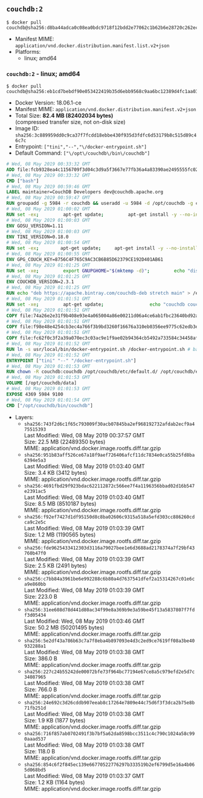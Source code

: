 ## `couchdb:2`

```console
$ docker pull couchdb@sha256:d8ba44adca0c08ea0bdc9718f12bdd2e77062c1b62b6e28720c262ec43465e50
```

-	Manifest MIME: `application/vnd.docker.distribution.manifest.list.v2+json`
-	Platforms:
	-	linux; amd64

### `couchdb:2` - linux; amd64

```console
$ docker pull couchdb@sha256:eb1cd7bebdf90e053422419b35d6ebb9568c9aa6bc12389d4fc1aa037beed480
```

-	Docker Version: 18.06.1-ce
-	Manifest MIME: `application/vnd.docker.distribution.manifest.v2+json`
-	Total Size: **82.4 MB (82402034 bytes)**  
	(compressed transfer size, not on-disk size)
-	Image ID: `sha256:3c889959dd0c9ca37f7fcdd18ebbe430f935d3fdfc6d53179b8c515d89c46c7c`
-	Entrypoint: `["tini","--","\/docker-entrypoint.sh"]`
-	Default Command: `["\/opt\/couchdb\/bin\/couchdb"]`

```dockerfile
# Wed, 08 May 2019 00:33:32 GMT
ADD file:fcb9328ea4c1156709f3d04c3d9a5f3667e77fb36a4a83390ae2495555fc0238 in / 
# Wed, 08 May 2019 00:33:32 GMT
CMD ["bash"]
# Wed, 08 May 2019 00:59:46 GMT
LABEL maintainer=CouchDB Developers dev@couchdb.apache.org
# Wed, 08 May 2019 00:59:47 GMT
RUN groupadd -g 5984 -r couchdb && useradd -u 5984 -d /opt/couchdb -g couchdb couchdb
# Wed, 08 May 2019 01:00:02 GMT
RUN set -ex;         apt-get update;         apt-get install -y --no-install-recommends                 apt-transport-https                 ca-certificates                 dirmngr                 gnupg         ;         rm -rf /var/lib/apt/lists/*
# Wed, 08 May 2019 01:00:03 GMT
ENV GOSU_VERSION=1.11
# Wed, 08 May 2019 01:00:03 GMT
ENV TINI_VERSION=0.18.0
# Wed, 08 May 2019 01:00:54 GMT
RUN set -ex; 		apt-get update; 	apt-get install -y --no-install-recommends wget; 	rm -rf /var/lib/apt/lists/*; 		dpkgArch="$(dpkg --print-architecture | awk -F- '{ print $NF }')"; 		wget -O /usr/local/bin/gosu "https://github.com/tianon/gosu/releases/download/${GOSU_VERSION}/gosu-$dpkgArch"; 	wget -O /usr/local/bin/gosu.asc "https://github.com/tianon/gosu/releases/download/$GOSU_VERSION/gosu-$dpkgArch.asc"; 	export GNUPGHOME="$(mktemp -d)";         echo "disable-ipv6" >> ${GNUPGHOME}/dirmngr.conf;         for server in $(shuf -e pgpkeys.mit.edu             ha.pool.sks-keyservers.net             hkp://p80.pool.sks-keyservers.net:80             pgp.mit.edu) ; do         gpg --batch --keyserver $server --recv-keys B42F6819007F00F88E364FD4036A9C25BF357DD4 && break || : ;         done; 	gpg --batch --verify /usr/local/bin/gosu.asc /usr/local/bin/gosu; 	rm -rf "$GNUPGHOME" /usr/local/bin/gosu.asc; 	chmod +x /usr/local/bin/gosu; 	gosu nobody true;     	wget -O /usr/local/bin/tini "https://github.com/krallin/tini/releases/download/v${TINI_VERSION}/tini-$dpkgArch"; 	wget -O /usr/local/bin/tini.asc "https://github.com/krallin/tini/releases/download/v${TINI_VERSION}/tini-$dpkgArch.asc"; 	export GNUPGHOME="$(mktemp -d)";         echo "disable-ipv6" >> ${GNUPGHOME}/dirmngr.conf;         for server in $(shuf -e pgpkeys.mit.edu             ha.pool.sks-keyservers.net             hkp://p80.pool.sks-keyservers.net:80             pgp.mit.edu) ; do         gpg --batch --keyserver $server --recv-keys 595E85A6B1B4779EA4DAAEC70B588DFF0527A9B7 && break || : ;         done; 	gpg --batch --verify /usr/local/bin/tini.asc /usr/local/bin/tini; 	rm -rf "$GNUPGHOME" /usr/local/bin/tini.asc; 	chmod +x /usr/local/bin/tini;         apt-get purge -y --auto-remove wget; 	tini --version
# Wed, 08 May 2019 01:00:55 GMT
ENV GPG_COUCH_KEY=8756C4F765C9AC3CB6B85D62379CE192D401AB61
# Wed, 08 May 2019 01:01:25 GMT
RUN set -xe;         export GNUPGHOME="$(mktemp -d)";         echo "disable-ipv6" >> ${GNUPGHOME}/dirmngr.conf;         for server in $(shuf -e pgpkeys.mit.edu             ha.pool.sks-keyservers.net             hkp://p80.pool.sks-keyservers.net:80             pgp.mit.edu) ; do                 gpg --batch --keyserver $server --recv-keys $GPG_COUCH_KEY && break || : ;         done;         gpg --batch --export $GPG_COUCH_KEY > /etc/apt/trusted.gpg.d/couchdb.gpg;         command -v gpgconf && gpgconf --kill all || :;         rm -rf "$GNUPGHOME";         apt-key list
# Wed, 08 May 2019 01:01:25 GMT
ENV COUCHDB_VERSION=2.3.1
# Wed, 08 May 2019 01:01:25 GMT
RUN echo "deb https://apache.bintray.com/couchdb-deb stretch main" > /etc/apt/sources.list.d/couchdb.list
# Wed, 08 May 2019 01:01:51 GMT
RUN set -xe;         apt-get update;                 echo "couchdb couchdb/mode select none" | debconf-set-selections;         DEBIAN_FRONTEND=noninteractive apt-get install -y --allow-downgrades --allow-remove-essential --allow-change-held-packages                 couchdb="$COUCHDB_VERSION"~stretch         ;         rmdir /var/lib/couchdb /var/log/couchdb;         rm /opt/couchdb/data /opt/couchdb/var/log;         mkdir -p /opt/couchdb/data /opt/couchdb/var/log;         chown couchdb:couchdb /opt/couchdb/data /opt/couchdb/var/log;         chmod 777 /opt/couchdb/data /opt/couchdb/var/log;         rm /opt/couchdb/etc/default.d/10-filelog.ini;         rm -rf /var/lib/apt/lists/*
# Wed, 08 May 2019 01:01:51 GMT
COPY file:74a26e2e31f9b408e93e4a065004a86e00211d06a4ce6ab1fbc23640bd92a929 in /opt/couchdb/etc/default.d/ 
# Wed, 08 May 2019 01:01:51 GMT
COPY file:f98e48e4254cb3ec4a766f3b9bd3260f16676a310eb0356ee9775c62edb3e8f3 in /opt/couchdb/etc/ 
# Wed, 08 May 2019 01:01:51 GMT
COPY file:fc62f0c3f2a39a070ec3c03ac9e1f9ae02b94364cb5492a733584c34458af969 in /usr/local/bin 
# Wed, 08 May 2019 01:01:52 GMT
RUN ln -s usr/local/bin/docker-entrypoint.sh /docker-entrypoint.sh # backwards compat
# Wed, 08 May 2019 01:01:52 GMT
ENTRYPOINT ["tini" "--" "/docker-entrypoint.sh"]
# Wed, 08 May 2019 01:01:53 GMT
RUN chown -R couchdb:couchdb /opt/couchdb/etc/default.d/ /opt/couchdb/etc/vm.args
# Wed, 08 May 2019 01:01:53 GMT
VOLUME [/opt/couchdb/data]
# Wed, 08 May 2019 01:01:53 GMT
EXPOSE 4369 5984 9100
# Wed, 08 May 2019 01:01:54 GMT
CMD ["/opt/couchdb/bin/couchdb"]
```

-	Layers:
	-	`sha256:743f2d6c1f65c793009f30acb07845ba2ef968192732afdab2ecf9a475515393`  
		Last Modified: Wed, 08 May 2019 00:37:57 GMT  
		Size: 22.5 MB (22489350 bytes)  
		MIME: application/vnd.docker.image.rootfs.diff.tar.gzip
	-	`sha256:951b83aff526ce67a18f9aef726406afcf11dc7834e0ca55b25fd8ba6394e5a3`  
		Last Modified: Wed, 08 May 2019 01:03:40 GMT  
		Size: 3.4 KB (3412 bytes)  
		MIME: application/vnd.docker.image.rootfs.diff.tar.gzip
	-	`sha256:4691fbd29f923bdac622112872c566ee7f4a1196356bbad02d16b547e2391ac5`  
		Last Modified: Wed, 08 May 2019 01:03:40 GMT  
		Size: 8.5 MB (8510187 bytes)  
		MIME: application/vnd.docker.image.rootfs.diff.tar.gzip
	-	`sha256:f92ef7427d1df95150d8c8ba02606c9315a518a5efd303cc886260cdca9c2e5c`  
		Last Modified: Wed, 08 May 2019 01:03:39 GMT  
		Size: 1.2 MB (1190565 bytes)  
		MIME: application/vnd.docker.image.rootfs.diff.tar.gzip
	-	`sha256:fde9625433412303d3116a79027bee1e6d3688ad2178374a7f29bf43760b47f0`  
		Last Modified: Wed, 08 May 2019 01:03:39 GMT  
		Size: 2.5 KB (2491 bytes)  
		MIME: application/vnd.docker.image.rootfs.diff.tar.gzip
	-	`sha256:c7bb84a3961be6e992288c6b80a4d7637541dfef2a15314267c01e6ca9e860bb`  
		Last Modified: Wed, 08 May 2019 01:03:39 GMT  
		Size: 223.0 B  
		MIME: application/vnd.docker.image.rootfs.diff.tar.gzip
	-	`sha256:31ee608d78d441d80ac34f99e8a369b9e3a59be45f13a5837807f7fdf3d05434`  
		Last Modified: Wed, 08 May 2019 01:03:46 GMT  
		Size: 50.2 MB (50201495 bytes)  
		MIME: application/vnd.docker.image.rootfs.diff.tar.gzip
	-	`sha256:5e2df43a786b63c7a7f8eba4b897093e4d3c2ed9ce7619ff08a3be40932288a1`  
		Last Modified: Wed, 08 May 2019 01:03:38 GMT  
		Size: 386.0 B  
		MIME: application/vnd.docker.image.rootfs.diff.tar.gzip
	-	`sha256:227c24b55242de00072bfe73f964bc77194e67ce8a5c979efd2e5d7c34087965`  
		Last Modified: Wed, 08 May 2019 01:03:38 GMT  
		Size: 766.0 B  
		MIME: application/vnd.docker.image.rootfs.diff.tar.gzip
	-	`sha256:24e692c3d26cddb907eeab8c17264e7809e44c75d6f3f3dca2b75e8b71fb251d`  
		Last Modified: Wed, 08 May 2019 01:03:38 GMT  
		Size: 1.9 KB (1877 bytes)  
		MIME: application/vnd.docker.image.rootfs.diff.tar.gzip
	-	`sha256:716f857ab0702491f3b7bf5a62da8598bcc3511c4c790c1024a58c990aaad537`  
		Last Modified: Wed, 08 May 2019 01:03:38 GMT  
		Size: 118.0 B  
		MIME: application/vnd.docker.image.rootfs.diff.tar.gzip
	-	`sha256:854c6f2f845ec139e66770522776297b333519b2ef6799d5e16a4b065d068bd5`  
		Last Modified: Wed, 08 May 2019 01:03:37 GMT  
		Size: 1.2 KB (1164 bytes)  
		MIME: application/vnd.docker.image.rootfs.diff.tar.gzip

